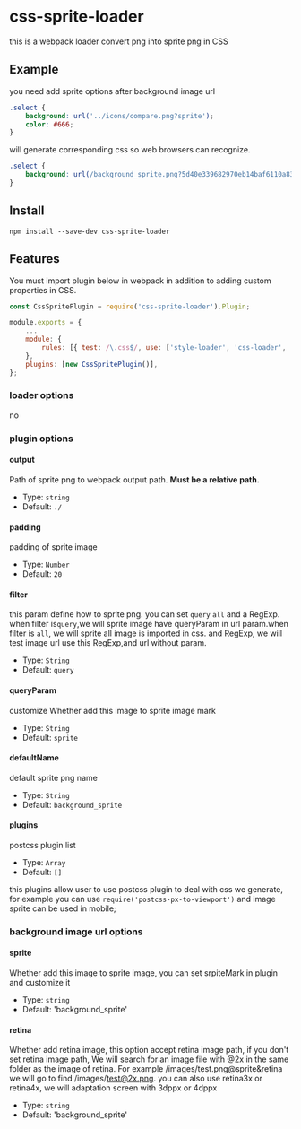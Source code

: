 # css-sprite-loader

this is a webpack loader  convert png into sprite png in CSS

## Example
you need add sprite options after background image url

``` css
.select {
    background: url('../icons/compare.png?sprite');
    color: #666;
}
```
will generate corresponding css so web browsers can recognize.

``` css
.select {
    background: url(/background_sprite.png?5d40e339682970eb14baf6110a83ddde) no-repeat;background-position: -100px -0px;
}
```

## Install

``` shell
npm install --save-dev css-sprite-loader
```

## Features

You must import plugin below in webpack in addition to adding custom properties in CSS.

```javascript
const CssSpritePlugin = require('css-sprite-loader').Plugin;

module.exports = {
    ...
    module: {
        rules: [{ test: /\.css$/, use: ['style-loader', 'css-loader', 'css-sprite-loader'] }],
    },
    plugins: [new CssSpritePlugin()],
};
```

### loader options

no

### plugin options

#### output

Path of sprite png to webpack output path. **Must be a relative path.**

- Type: `string`
- Default: `./`

#### padding

padding of sprite image

- Type: `Number`
- Default: `20`
#### filter

this param define how to sprite png. you can set `query` `all` and a RegExp. when filter is`query`,we will sprite image have queryParam in url param.when filter is `all`, we will sprite all image is imported in css. and RegExp, we will test image url use this RegExp,and url without param.

- Type: `String`
- Default: `query`
#### queryParam

customize Whether add this image to sprite image mark

- Type: `String`
- Default: `sprite`

#### defaultName

default sprite png name

- Type: `String`
- Default: `background_sprite`


#### plugins

postcss plugin list

- Type: `Array`
- Default: `[]`

this plugins allow user to use postcss plugin to deal with css we generate, for example you can use `require('postcss-px-to-viewport')` and image sprite can be used in mobile;

### background image url options 

#### sprite

Whether add this image to sprite image, you can set srpiteMark in plugin and customize it

- Type: `string`
- Default: 'background_sprite'


#### retina

Whether add retina image, this option accept retina image path, if you don't set retina image path,
We will search for an image file with @2x in the same folder as the image of retina. For example /images/test.png@sprite&retina we will go to find /images/test@2x.png. you can also use retina3x or retina4x, we will adaptation screen with 3dppx or 4dppx

- Type: `string`
- Default: 'background_sprite'


